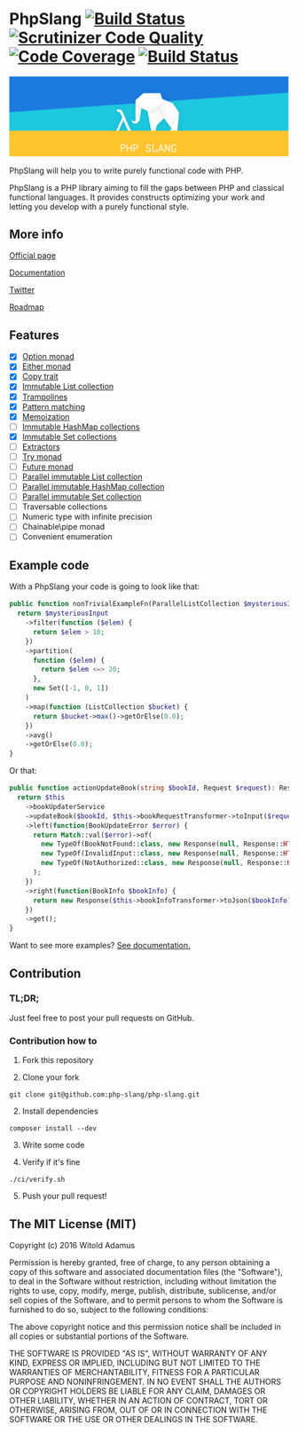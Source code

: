 # PhpSlang [![Build Status](https://api.travis-ci.org/php-slang/php-slang.svg?branch=master&style=flat-square)](https://travis-ci.org/php-slang/php-slang) [![Scrutinizer Code Quality](https://scrutinizer-ci.com/g/php-slang/php-slang/badges/quality-score.png?b=master)](https://scrutinizer-ci.com/g/php-slang/php-slang/?branch=master) [![Code Coverage](https://scrutinizer-ci.com/g/php-slang/php-slang/badges/coverage.png?b=master)](https://scrutinizer-ci.com/g/php-slang/php-slang/?branch=master) [![Build Status](https://scrutinizer-ci.com/g/php-slang/php-slang/badges/build.png?b=master)](https://scrutinizer-ci.com/g/php-slang/php-slang/build-status/master)

![PhpSlang](phpslang_logo.png)

PhpSlang will help you to write purely functional code with PHP.

PhpSlang is a PHP library aiming to fill the gaps between PHP and classical functional languages.
It provides constructs optimizing your work and letting you develop with a purely functional style.

## More info

[Official page](http://phpslang.io)

[Documentation](https://php-slang.github.io/php-slang-docs/static/index.html)

[Twitter](https://twitter.com/_phpslang)

[Roadmap](https://trello.com/b/amNHaAgh/phpslang-roadmap)

## Features

 - [x] [Option monad](https://php-slang.github.io/php-slang-docs/static/Usage/Essentials/Option.html)
 - [x] [Either monad](https://php-slang.github.io/php-slang-docs/static/Usage/Essentials/Either.html)
 - [x] [Copy trait](https://php-slang.github.io/php-slang-docs/static/Usage/Essentials/Copy_Trait.html)
 - [x] [Immutable List collection](https://php-slang.github.io/php-slang-docs/static/Usage/Immutable_Data_Structures/List.html)
 - [x] [Trampolines](https://php-slang.github.io/php-slang-docs/static/Usage/Trampolines.html)
 - [x] [Pattern matching](https://php-slang.github.io/php-slang-docs/static/Usage/Pattern_Matching.html)
 - [x] [Memoization](https://php-slang.github.io/php-slang-docs/static/Usage/Memoization.html)
 - [ ] [Immutable HashMap collections](https://php-slang.github.io/php-slang-docs/static/Usage/Immutable_Data_Structures/HashMap.html)
 - [x] [Immutable Set collections](https://php-slang.github.io/php-slang-docs/static/Usage/Immutable_Data_Structures/Set.html)
 - [ ] [Extractors](https://php-slang.github.io/php-slang-docs/static/Usage/Extractors.html)
 - [ ] [Try monad](https://php-slang.github.io/php-slang-docs/static/Usage/Essentials/Try.html)
 - [ ] [Future monad](https://php-slang.github.io/php-slang-docs/static/Usage/Essentials/Future.html)
 - [ ] [Parallel immutable List collection](https://php-slang.github.io/php-slang-docs/static/Usage/Immutable_Data_Structures/Parallel_Collections.html)
 - [ ] [Parallel immutable HashMap collection](https://php-slang.github.io/php-slang-docs/static/Usage/Immutable_Data_Structures/Parallel_Collections.html)
 - [ ] [Parallel immutable Set collection](https://php-slang.github.io/php-slang-docs/static/Usage/Immutable_Data_Structures/Parallel_Collections.html)
 - [ ] Traversable collections
 - [ ] Numeric type with infinite precision
 - [ ] Chainable\pipe monad
 - [ ] Convenient enumeration

## Example code

With a PhpSlang your code is going to look like that:
```php
public function nonTrivialExampleFn(ParallelListCollection $mysteriousInput): float {
  return $mysteriousInput
    ->filter(function ($elem) {
      return $elem > 10;
    })
    ->partition(
      function ($elem) {
        return $elem <=> 20;
      },
      new Set([-1, 0, 1])
    )
    ->map(function (ListCollection $bucket) {
      return $bucket->max()->getOrElse(0.0);
    })
    ->avg()
    ->getOrElse(0.0);
}
```

Or that:

```php
public function actionUpdateBook(string $bookId, Request $request): Response {
  return $this
    ->bookUpdaterService
    ->updateBook($bookId, $this->bookRequestTransformer->toInput($request), $this->getUser())
    ->left(function(BookUpdateError $error) {
      return Match::val($error)->of(
        new TypeOf(BookNotFound::class, new Response(null, Response::HTTP_NOT_FOUND)),
        new TypeOf(InvalidInput::class, new Response(null, Response::HTTP_BAD_REQUEST)),
        new TypeOf(NotAuthorized::class, new Response(null, Response::HTTP_UNAUTHORIZED))
      );
    })
    ->right(function(BookInfo $bookInfo) {
      return new Response($this->bookInfoTransformer->toJson($bookInfo), Response::HTTP_OK);
    })
    ->get();
}
```

Want to see more examples? [See documentation.](https://php-slang.github.io/php-slang-docs/static/index.html)

## Contribution

### TL;DR;

Just feel free to post your pull requests on GitHub.

### Contribution how to

1. Fork this repository

2. Clone your fork
```
git clone git@github.com:php-slang/php-slang.git
```

2. Install dependencies
```
composer install --dev
```

3. Write some code

4. Verify if it's fine
```
./ci/verify.sh
```

5. Push your pull request!

## The MIT License (MIT)

Copyright (c) 2016 Witold Adamus

Permission is hereby granted, free of charge, to any person obtaining a copy of this software and associated documentation files (the "Software"), to deal in the Software without restriction, including without limitation the rights to use, copy, modify, merge, publish, distribute, sublicense, and/or sell copies of the Software, and to permit persons to whom the Software is furnished to do so, subject to the following conditions:

The above copyright notice and this permission notice shall be included in all copies or substantial portions of the Software.

THE SOFTWARE IS PROVIDED "AS IS", WITHOUT WARRANTY OF ANY KIND, EXPRESS OR IMPLIED, INCLUDING BUT NOT LIMITED TO THE WARRANTIES OF MERCHANTABILITY, FITNESS FOR A PARTICULAR PURPOSE AND NONINFRINGEMENT. IN NO EVENT SHALL THE AUTHORS OR COPYRIGHT HOLDERS BE LIABLE FOR ANY CLAIM, DAMAGES OR OTHER LIABILITY, WHETHER IN AN ACTION OF CONTRACT, TORT OR OTHERWISE, ARISING FROM, OUT OF OR IN CONNECTION WITH THE SOFTWARE OR THE USE OR OTHER DEALINGS IN THE SOFTWARE.